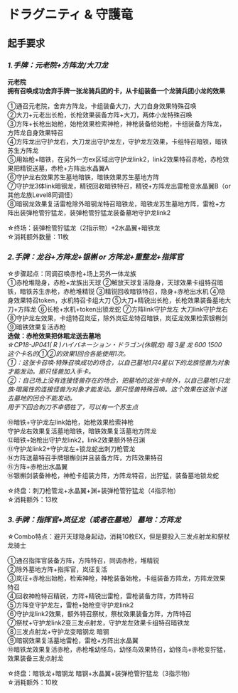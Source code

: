 # ドラグニティ & 守護竜  
## 起手要求
### _1.手牌：元老院+方阵龙/大刀龙_
__元老院__  
__拥有召唤成功舍弃手牌一张龙骑兵团的卡，从卡组装备一个龙骑兵团小龙的效果__

①通召元老院，舍弃方阵龙，卡组装备大刀，大刀自身效果特殊召唤  
②大刀+元老出长枪，长枪效果装备方阵+大刀，两体小龙特殊召唤  
③方阵+长枪出始枪，始枪效果检索神枪，神枪装备给始枪，卡组装备方阵龙，方阵龙自身效果特召  
④方阵龙出守护龙右，大刀龙出守护龙左，守护龙左效果，卡组特召暗铁，暗铁苏生方阵龙  
⑤用始枪+暗铁，在另外一方ex区域出守护龙link2，link2效果特召赤枪，赤枪效果把精锐送墓，赤枪+方阵出水晶翼A  
⑥守护龙右效果苏生墓地暗铁，暗铁效果苏生墓地方阵  
⑦守护龙3体link暗钢龙，精锐回收暗铁特召，精锐+方阵龙出雷枪变水晶翼B（or其他龙族Level8同调怪）  
⑧暗钢龙效果复活雷枪除外暗钢龙特召暗铁龙，暗铁龙苏生墓地方阵，雷枪+方阵出装弹枪管狞猛龙，装弹枪管狞猛龙装备墓地守护龙link2  
 
☆终场：装弹枪管狞猛龙（2指示物）+2水晶翼+暗铁龙  
☆消耗额外数量：11枚

### _2.手牌：龙谷+方阵龙+银槲 or 方阵龙+重整龙+指挥官_
☆步骤起点：同调召唤赤枪+场上另外一体龙族  
①赤枪堆隐身，赤枪+龙族出天球
②解放天球复活隐身，天球效果卡组特召暗铁，暗铁苏生赤枪，赤枪堆精锐
③精锐回收暗铁特召，隐身+赤枪出水机
④隐身效果特召token，水机特召卡组大刀
⑤大刀+精锐出长枪，长枪效果装备墓地大刀+方阵龙
⑥长枪+水机+token出锁龙蛇
⑦方阵link守护龙左 大刀link守护龙右
⑧守护龙左效果，卡组特召岚征，除外岚征龙特召暗铁，岚征龙效果检索银槲剑
⑨暗铁效果复活赤枪  
__选做：赤枪效果把休眠龙送去墓地__  
_☆CP18-JP041( R )ハイバネーション・ドラゴン(休眠龙) 暗 3星 龙 600 1500_  
_这个卡名的①②的效果1回合各能使用1次。_  
_①：这张卡召唤·特殊召唤成功的场合，以自己墓地1只4星以下的龙族怪兽为对象才能发动。那只怪兽加入手卡。_  
_②：自己场上没有连接怪兽存在的场合，把墓地的这张卡除外，以自己墓地1只龙族·暗属性的连接怪兽为对象才能发动。那只怪兽特殊召唤。这个效果在这张卡送去墓地的回合不能发动。_  
_用于下回合刺刀不幸牺牲了，可以有一个苏生点_ 
 
⑩暗铁+守护龙左link始枪，始枪效果检索神枪  
守护龙右效果复活墓地暗铁，暗铁效果复活墓地方阵龙  
⑫暗铁+始枪出守护龙link2，link2效果额外特召渊  
⑬守护龙link2+守护龙左+锁龙蛇出刺刀枪管龙  
⑭方阵送墓特召手牌银槲剑并且装备方阵，方阵效果特召  
⑮方阵+赤枪出水晶翼  
⑯银槲剑装备神枪，神枪卡组装方阵，方阵龙特召，出狞猛，装备墓地锁龙蛇  

☆终盘：刺刀枪管龙+水晶翼+渊+装弹枪管狞猛龙（4指示物）  
☆消耗额外：13枚

### _3.手牌：指挥官+岚征龙（或者在墓地） 墓地：方阵龙_
☆Combo特点：避开天球隐身起动，消耗10枚EX，但是要投入三发点射龙和祭杖龙骑士  

①通召指挥官装备方阵，方阵特召，同调赤枪，堆精锐  
②除外墓地方阵+指挥官，岚征复活  
③岚征+赤枪出始枪，检索神枪，神枪装备始枪，卡组装备方阵龙，方阵龙效果特召  
④回收神枪特召精锐，方阵+精锐出雷枪，雷枪装备方阵，方阵特召  
⑤方阵变守护龙左，雷枪+始枪变守护龙link2  
⑥守护龙link2效果，额外特召祭杖，祭杖效果装备方阵，方阵特召  
⑦祭杖+守护龙link2变三发点射龙，守护龙左效果卡组特召暗铁龙  
⑧三发点射龙+守护龙变暗钢龙 暗钢  
⑨暗钢效果复活墓地雷枪，雷枪+方阵出水晶翼  
⑩暗铁龙效果复活赤枪，赤枪堆幼怪鸟，幼怪鸟效果特召，幼怪鸟+赤枪变狞猛，效果装备三发点射龙  
 
☆终盘：暗铁龙+暗钢龙 暗钢+水晶翼+装弹枪管狞猛龙（3指示物）  
☆消耗额外：10枚
